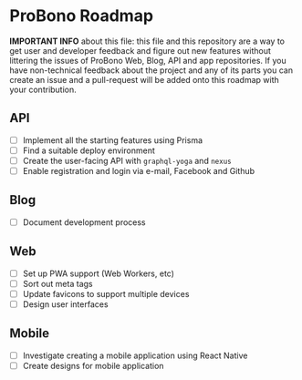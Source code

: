 # ProBono Roadmap

**IMPORTANT INFO** about this file: this file and this repository are a way to get user and developer feedback and figure out new features without littering the issues of ProBono Web, Blog, API and app repositories. If you have non-technical feedback about the project and any of its parts you can create an issue and a pull-request will be added onto this roadmap with your contribution.

## API

- [ ] Implement all the starting features using Prisma
- [ ] Find a suitable deploy environment
- [ ] Create the user-facing API with `graphql-yoga` and `nexus`
- [ ] Enable registration and login via e-mail, Facebook and Github

## Blog

- [ ] Document development process

## Web

- [ ] Set up PWA support (Web Workers, etc)
- [ ] Sort out meta tags
- [ ] Update favicons to support multiple devices
- [ ] Design user interfaces

## Mobile

- [ ] Investigate creating a mobile application using React Native
- [ ] Create designs for mobile application
